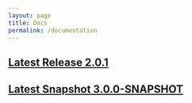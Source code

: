 ```yaml
---
layout: page
title: Docs
permalink: /documentation
---
```


## [Latest Release 2.0.1](/docs/2.0.1/sapl-reference.html)

## [Latest Snapshot 3.0.0-SNAPSHOT](/docs/3.0.0-SNAPSHOT/)
